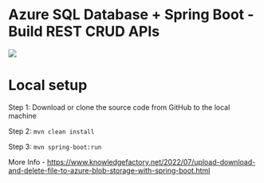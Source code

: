# Azure SQL Database + Spring Boot - Build REST CRUD APIs

<img src="https://blogger.googleusercontent.com/img/b/R29vZ2xl/AVvXsEh-Aoq1pNJhbMqr9Bx9zVwwpJSOoxPIV8n7m4bhheXWxL3oKetXUFp4GG_w6oDuCNHn2023bRpFdT-Pfxa360t1LmJzlUe34XwXWVYw5KvocWveZMmyPlXJ2CM_YpEDgbGJYR9UMVRorLl52sdI9mnQnWjlr0wsZ_boPf5nk3QgALck6rlV-JGq-l0gdA/s501/azuresql-spring-crud.png" >

# Local setup

Step 1: Download or clone the source code from GitHub to the local machine

Step 2:  ```mvn clean install```

Step 3:  ```mvn spring-boot:run```

More Info - https://www.knowledgefactory.net/2022/07/upload-download-and-delete-file-to-azure-blob-storage-with-spring-boot.html




